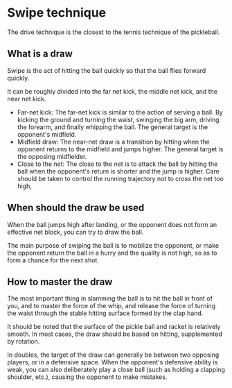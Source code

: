 # Swipe technique

The drive technique is the closest to the tennis technique of the pickleball.

## What is a draw

Swipe is the act of hitting the ball quickly so that the ball flies forward quickly.

It can be roughly divided into the far net kick, the middle net kick, and the near net kick.

* Far-net kick: The far-net kick is similar to the action of serving a ball. By kicking the ground and turning the waist, swinging the big arm, driving the forearm, and finally whipping the ball. The general target is the opponent's midfield.
* Midfield draw: The near-net draw is a transition by hitting when the opponent returns to the midfield and jumps higher. The general target is the opposing midfielder.
* Close to the net: The close to the net is to attack the ball by hitting the ball when the opponent's return is shorter and the jump is higher. Care should be taken to control the running trajectory not to cross the net too high,

## When should the draw be used

When the ball jumps high after landing, or the opponent does not form an effective net block, you can try to draw the ball.

The main purpose of swiping the ball is to mobilize the opponent, or make the opponent return the ball in a hurry and the quality is not high, so as to form a chance for the next shot.

## How to master the draw

The most important thing in slamming the ball is to hit the ball in front of you, and to master the force of the whip, and release the force of turning the waist through the stable hitting surface formed by the clap hand.

It should be noted that the surface of the pickle ball and racket is relatively smooth. In most cases, the draw should be based on hitting, supplemented by rotation.

In doubles, the target of the draw can generally be between two opposing players, or in a defensive space. When the opponent's defensive ability is weak, you can also deliberately play a close ball (such as holding a clapping shoulder, etc.), causing the opponent to make mistakes.